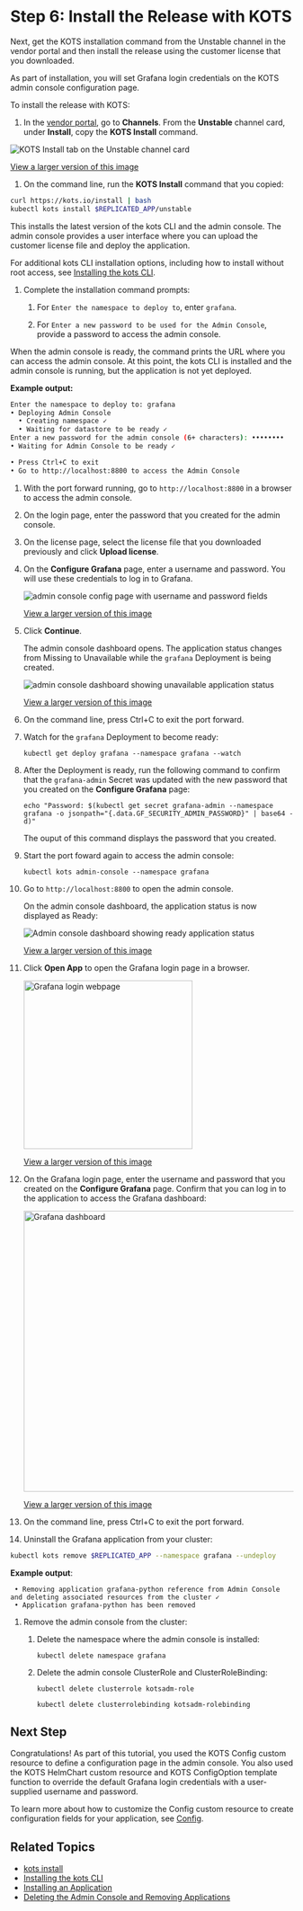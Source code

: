 # Step 6: Install the Release with KOTS

Next, get the KOTS installation command from the Unstable channel in the vendor portal and then install the release using the customer license that you downloaded.

As part of installation, you will set Grafana login credentials on the KOTS admin console configuration page.

To install the release with KOTS:

1. In the [vendor portal](https://vendor.replicated.com), go to **Channels**. From the **Unstable** channel card, under **Install**, copy the **KOTS Install** command.

  ![KOTS Install tab on the Unstable channel card](/images/grafana-unstable-channel.png)

  [View a larger version of this image](/images/grafana-unstable-channel.png)

1. On the command line, run the **KOTS Install** command that you copied:

  ```bash
  curl https://kots.io/install | bash
  kubectl kots install $REPLICATED_APP/unstable
  ```

  This installs the latest version of the kots CLI and the  admin console. The admin console provides a user interface where you can upload the customer license file and deploy the application.

  For additional kots CLI installation options, including how to install without root access, see [Installing the kots CLI](/reference/kots-cli-getting-started).

1. Complete the installation command prompts:

   1. For `Enter the namespace to deploy to`, enter `grafana`. 

   1. For `Enter a new password to be used for the Admin Console`, provide a password to access the admin console.

  When the admin console is ready, the command prints the URL where you can access the admin console. At this point, the kots CLI is installed and the admin console is running, but the application is not yet deployed.

  **Example output:**

  ```bash
  Enter the namespace to deploy to: grafana
  • Deploying Admin Console
    • Creating namespace ✓
    • Waiting for datastore to be ready ✓
  Enter a new password for the admin console (6+ characters): ••••••••
  • Waiting for Admin Console to be ready ✓

  • Press Ctrl+C to exit
  • Go to http://localhost:8800 to access the Admin Console
  ```

1. With the port forward running, go to `http://localhost:8800` in a browser to access the admin console.

1. On the login page, enter the password that you created for the admin console.

1. On the license page, select the license file that you downloaded previously and click **Upload license**.

1. On the **Configure Grafana** page, enter a username and password. You will use these credentials to log in to Grafana.

   ![admin console config page with username and password fields](/images/grafana-config.png)

   [View a larger version of this image](/images/grafana-config.png)

1. Click **Continue**.

   The admin console dashboard opens. The application status changes from Missing to Unavailable while the `grafana` Deployment is being created.

   ![admin console dashboard showing unavailable application status](/images/grafana-unavailable.png)

   [View a larger version of this image](/images/grafana-unavailable.png)

1. On the command line, press Ctrl+C to exit the port forward.

1. Watch for the `grafana` Deployment to become ready:

   ```
   kubectl get deploy grafana --namespace grafana --watch
   ```

1. After the Deployment is ready, run the following command to confirm that the `grafana-admin` Secret was updated with the new password that you created on the **Configure Grafana** page:

   ```
   echo "Password: $(kubectl get secret grafana-admin --namespace grafana -o jsonpath="{.data.GF_SECURITY_ADMIN_PASSWORD}" | base64 -d)"
   ```

   The ouput of this command displays the password that you created.

1. Start the port foward again to access the admin console:

   ```
   kubectl kots admin-console --namespace grafana 
   ```

1. Go to `http://localhost:8800` to open the admin console.   

   On the admin console dashboard, the application status is now displayed as Ready:

   ![Admin console dashboard showing ready application status](/images/grafana-ready.png)

   [View a larger version of this image](/images/grafana-ready.png)

1. Click **Open App** to open the Grafana login page in a browser.

   <img alt="Grafana login webpage" src="/images/grafana-login.png" width="300px"/>

   [View a larger version of this image](/images/grafana-login.png)

1. On the Grafana login page, enter the username and password that you created on the **Configure Grafana** page. Confirm that you can log in to the application to access the Grafana dashboard:

   <img alt="Grafana dashboard" src="/images/grafana-dashboard.png" width="500px"/>

   [View a larger version of this image](/images/grafana-dashboard.png)

1. On the command line, press Ctrl+C to exit the port forward. 

1. Uninstall the Grafana application from your cluster:

  ```bash
  kubectl kots remove $REPLICATED_APP --namespace grafana --undeploy
  ```
  **Example output**:
  ```
   • Removing application grafana-python reference from Admin Console and deleting associated resources from the cluster ✓
   • Application grafana-python has been removed
  ```

1. Remove the admin console from the cluster:  

   1. Delete the namespace where the admin console is installed:

      ```
      kubectl delete namespace grafana
      ```
   1. Delete the admin console ClusterRole and ClusterRoleBinding:  

      ```
      kubectl delete clusterrole kotsadm-role
      ```
      ```
      kubectl delete clusterrolebinding kotsadm-rolebinding
      ```

## Next Step

Congratulations! As part of this tutorial, you used the KOTS Config custom resource to define a configuration page in the admin console. You also used the KOTS HelmChart custom resource and KOTS ConfigOption template function to override the default Grafana login credentials with a user-supplied username and password.

To learn more about how to customize the Config custom resource to create configuration fields for your application, see [Config](/reference/custom-resource-config).

## Related Topics

* [kots install](/reference/kots-cli-install/)
* [Installing the kots CLI](/reference/kots-cli-getting-started/)
* [Installing an Application](/enterprise/installing-overview)
* [Deleting the Admin Console and Removing Applications](/enterprise/delete-admin-console)
